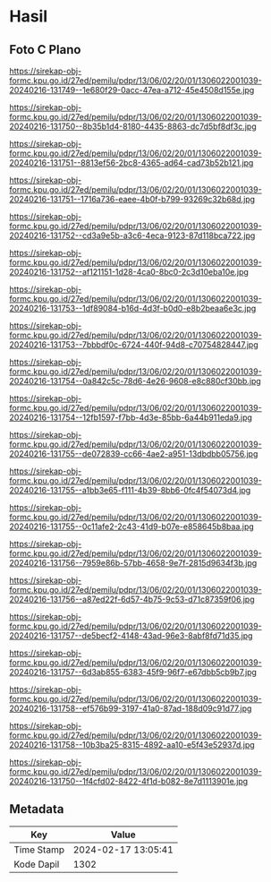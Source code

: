 # Hasil

## Foto C Plano

https://sirekap-obj-formc.kpu.go.id/27ed/pemilu/pdpr/13/06/02/20/01/1306022001039-20240216-131749--1e680f29-0acc-47ea-a712-45e4508d155e.jpg

https://sirekap-obj-formc.kpu.go.id/27ed/pemilu/pdpr/13/06/02/20/01/1306022001039-20240216-131750--8b35b1d4-8180-4435-8863-dc7d5bf8df3c.jpg

https://sirekap-obj-formc.kpu.go.id/27ed/pemilu/pdpr/13/06/02/20/01/1306022001039-20240216-131751--8813ef56-2bc8-4365-ad64-cad73b52b121.jpg

https://sirekap-obj-formc.kpu.go.id/27ed/pemilu/pdpr/13/06/02/20/01/1306022001039-20240216-131751--1716a736-eaee-4b0f-b799-93269c32b68d.jpg

https://sirekap-obj-formc.kpu.go.id/27ed/pemilu/pdpr/13/06/02/20/01/1306022001039-20240216-131752--cd3a9e5b-a3c6-4eca-9123-87d118bca722.jpg

https://sirekap-obj-formc.kpu.go.id/27ed/pemilu/pdpr/13/06/02/20/01/1306022001039-20240216-131752--af121151-1d28-4ca0-8bc0-2c3d10eba10e.jpg

https://sirekap-obj-formc.kpu.go.id/27ed/pemilu/pdpr/13/06/02/20/01/1306022001039-20240216-131753--1df89084-b16d-4d3f-b0d0-e8b2beaa6e3c.jpg

https://sirekap-obj-formc.kpu.go.id/27ed/pemilu/pdpr/13/06/02/20/01/1306022001039-20240216-131753--7bbbdf0c-6724-440f-94d8-c70754828447.jpg

https://sirekap-obj-formc.kpu.go.id/27ed/pemilu/pdpr/13/06/02/20/01/1306022001039-20240216-131754--0a842c5c-78d6-4e26-9608-e8c880cf30bb.jpg

https://sirekap-obj-formc.kpu.go.id/27ed/pemilu/pdpr/13/06/02/20/01/1306022001039-20240216-131754--12fb1597-f7bb-4d3e-85bb-6a44b911eda9.jpg

https://sirekap-obj-formc.kpu.go.id/27ed/pemilu/pdpr/13/06/02/20/01/1306022001039-20240216-131755--de072839-cc66-4ae2-a951-13dbdbb05756.jpg

https://sirekap-obj-formc.kpu.go.id/27ed/pemilu/pdpr/13/06/02/20/01/1306022001039-20240216-131755--a1bb3e65-f111-4b39-8bb6-0fc4f54073d4.jpg

https://sirekap-obj-formc.kpu.go.id/27ed/pemilu/pdpr/13/06/02/20/01/1306022001039-20240216-131755--0c11afe2-2c43-41d9-b07e-e858645b8baa.jpg

https://sirekap-obj-formc.kpu.go.id/27ed/pemilu/pdpr/13/06/02/20/01/1306022001039-20240216-131756--7959e86b-57bb-4658-9e7f-2815d9634f3b.jpg

https://sirekap-obj-formc.kpu.go.id/27ed/pemilu/pdpr/13/06/02/20/01/1306022001039-20240216-131756--a87ed22f-6d57-4b75-9c53-d71c87359f06.jpg

https://sirekap-obj-formc.kpu.go.id/27ed/pemilu/pdpr/13/06/02/20/01/1306022001039-20240216-131757--de5becf2-4148-43ad-96e3-8abf8fd71d35.jpg

https://sirekap-obj-formc.kpu.go.id/27ed/pemilu/pdpr/13/06/02/20/01/1306022001039-20240216-131757--6d3ab855-6383-45f9-96f7-e67dbb5cb9b7.jpg

https://sirekap-obj-formc.kpu.go.id/27ed/pemilu/pdpr/13/06/02/20/01/1306022001039-20240216-131758--ef576b99-3197-41a0-87ad-188d09c91d77.jpg

https://sirekap-obj-formc.kpu.go.id/27ed/pemilu/pdpr/13/06/02/20/01/1306022001039-20240216-131758--10b3ba25-8315-4892-aa10-e5f43e52937d.jpg

https://sirekap-obj-formc.kpu.go.id/27ed/pemilu/pdpr/13/06/02/20/01/1306022001039-20240216-131750--1f4cfd02-8422-4f1d-b082-8e7d1113901e.jpg


## Metadata

| Key        | Value               |
| ---------- | ------------------- |
| Time Stamp | 2024-02-17 13:05:41 |
| Kode Dapil | 1302                |



